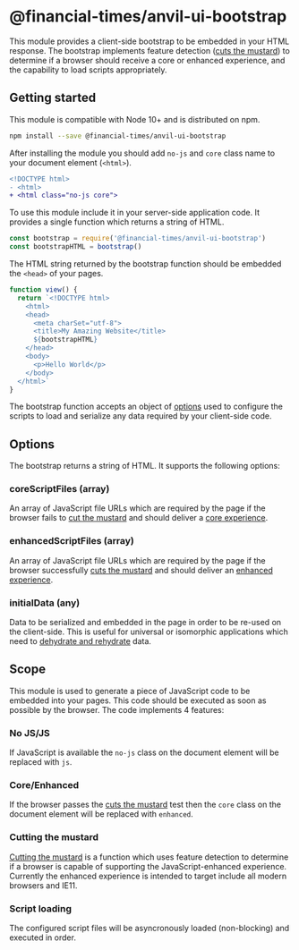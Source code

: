 # @financial-times/anvil-ui-bootstrap

This module provides a client-side bootstrap to be embedded in your HTML response. The bootstrap implements feature detection ([cuts the mustard](#cutting-the-mustard)) to determine if a browser should receive a core or enhanced experience, and the capability to load scripts appropriately.


## Getting started

This module is compatible with Node 10+ and is distributed on npm.

```sh
npm install --save @financial-times/anvil-ui-bootstrap
```

After installing the module you should add `no-js` and `core` class name to your document element (`<html>`).

```diff
<!DOCTYPE html>
- <html>
+ <html class="no-js core">
```

To use this module include it in your server-side application code. It provides a single function which returns a string of HTML.

```js
const bootstrap = require('@financial-times/anvil-ui-bootstrap')
const bootstrapHTML = bootstrap()
```

The HTML string returned by the bootstrap function should be embedded the `<head>` of your pages.

```js
function view() {
  return `<!DOCTYPE html>
    <html>
    <head>
      <meta charSet="utf-8">
      <title>My Amazing Website</title>
      ${bootstrapHTML}
    </head>
    <body>
      <p>Hello World</p>
    </body>
  </html>`
}
```

The bootstrap function accepts an object of [options](#options) used to configure the scripts to load and serialize any data required by your client-side code.


## Options

The bootstrap returns a string of HTML. It supports the following options:

### coreScriptFiles (array)

An array of JavaScript file URLs which are required by the page if the browser fails to [cut the mustard](#cutting-the-mustard) and should deliver a [core experience](#core-enhanced).

### enhancedScriptFiles (array)

An array of JavaScript file URLs which are required by the page if the browser successfully [cuts the mustard](#cutting-the-mustard) and should deliver an [enhanced experience](#core-enhanced).

### initialData (any)

Data to be serialized and embedded in the page in order to be re-used on the client-side. This is useful for universal or isomorphic applications which need to [dehydrate and rehydrate] data.

[dehydrate and rehydrate]: https://en.wikipedia.org/wiki/Isomorphic_JavaScript


## Scope

This module is used to generate a piece of JavaScript code to be embedded into your pages. This code should be executed as soon as possible by the browser. The code implements 4 features:

### No JS/JS

If JavaScript is available the `no-js` class on the document element will be replaced with `js`.

### Core/Enhanced

If the browser passes the [cuts the mustard](#cutting-the-mustard) test then the `core` class on the document element will be replaced with `enhanced`.

### Cutting the mustard

[Cutting the mustard] is a function which uses feature detection to determine if a browser is capable of supporting the JavaScript-enhanced experience. Currently the enhanced experience is intended to target include all modern browsers and IE11.

[Cutting the mustard]: http://responsivenews.co.uk/post/18948466399/cutting-the-mustard

### Script loading

The configured script files will be asyncronously loaded (non-blocking) and executed in order.
